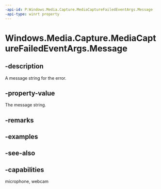 ```yaml
---
-api-id: P:Windows.Media.Capture.MediaCaptureFailedEventArgs.Message
-api-type: winrt property
---
```


<!-- Property syntax
public string Message { get; }
-->

# Windows.Media.Capture.MediaCaptureFailedEventArgs.Message

## -description
A message string for the error.

## -property-value
The message string.

## -remarks

## -examples

## -see-also


## -capabilities
microphone, webcam
